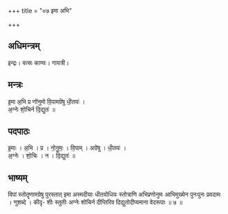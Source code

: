 +++
title = "०७ इमा अभि"

+++
## अधिमन्त्रम्
इन्द्रः। वत्सः काण्वः। गायत्री।

## मन्त्रः
इ॒मा अ॒भि प्र णो॑नुमो वि॒पामग्रे॑षु धी॒तयः॑ ।  
अ॒ग्नेः शो॒चिर्न दि॒द्युतः॑ ॥

## पदपाठः
इ॒माः । अ॒भि । प्र । नो॒नु॒मः॒ । वि॒पाम् । अग्रे॑षु । धी॒तयः॑ ।  
अ॒ग्नेः । शो॒चिः । न । दि॒द्युतः॑ ॥

## भाष्यम्
विपां स्तोतॄणामग्रेषु पुरस्तात् इमा अस्मदीयाः धीतयोधियः स्तोत्राणि अभिप्रणोनुमः आभिमुख्येन पुनःपुनः प्रवदामः । णुशब्दे । कीदृ- शीः स्तुतीः अग्नेः शोचिर्न दीप्तिरिव दिद्युतोदीप्यमाना वेदरूपाः ॥ ७ ॥